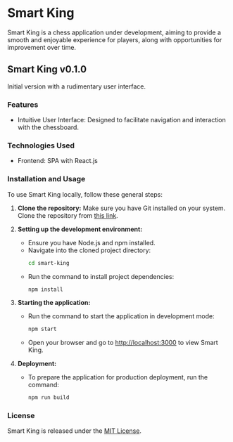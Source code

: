 # Smart King

Smart King is a chess application under development, aiming to provide a smooth and enjoyable experience for players, along with opportunities for improvement over time.

## Smart King v0.1.0

Initial version with a rudimentary user interface.

### Features

- Intuitive User Interface: Designed to facilitate navigation and interaction with the chessboard.

### Technologies Used

- Frontend: SPA with React.js

### Installation and Usage

To use Smart King locally, follow these general steps:

1. **Clone the repository:**
   Make sure you have Git installed on your system.
   Clone the repository from [this link](https://github.com/BertozziPietro/smart-king).

2. **Setting up the development environment:**
   - Ensure you have Node.js and npm installed.
   - Navigate into the cloned project directory:
     ```bash
     cd smart-king
     ```
   - Run the command to install project dependencies:
     ```bash
     npm install
     ```

3. **Starting the application:**
   - Run the command to start the application in development mode:
     ```bash
     npm start
     ```
   - Open your browser and go to [http://localhost:3000](http://localhost:3000) to view Smart King.

4. **Deployment:**
   - To prepare the application for production deployment, run the command:
     ```bash
     npm run build
     ```

### License

Smart King is released under the [MIT License](https://opensource.org/licenses/MIT).
